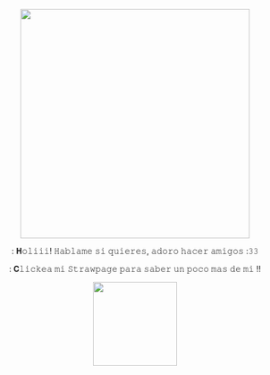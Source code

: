 <p align="center">
    <img width="410" src="https://64.media.tumblr.com/5f69d0476557f8fc1723c766e922e89a/1d60b1d79e978966-20/s540x810/b28403a32bf1c1e2d278bfa6a472e3c491158be6.pnj" alt="">
</p>

<p align="center">
: 𝐇𝚘𝚕𝚒𝚒𝚒! 𝙷𝚊𝚋𝚕𝚊𝚖𝚎 𝚜𝚒 𝚚𝚞𝚒𝚎𝚛𝚎𝚜, 𝚊𝚍𝚘𝚛𝚘 𝚑𝚊𝚌𝚎𝚛 𝚊𝚖𝚒𝚐𝚘𝚜 :𝟹𝟹<p>

<p align="center">
: 𝐂𝚕𝚒𝚌𝚔𝚎𝚊 𝚖𝚒 𝚂𝚝𝚛𝚊𝚠𝚙𝚊𝚐𝚎 𝚙𝚊𝚛𝚊 𝚜𝚊𝚋𝚎𝚛 𝚞𝚗 𝚙𝚘𝚌𝚘 𝚖𝚊𝚜 𝚍𝚎 𝚖𝚒 !!<p>

<p align="center">
    <img width="150" src="https://64.media.tumblr.com/fb5e5be5f224f009a68ea1befb9d00cf/95f9bada810d15ed-02/s1280x1920/7bc02589f466b4ad20ba8ebeb7eaefab1b3cca6d.pnj" alt="">
